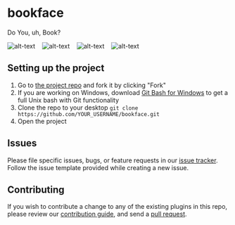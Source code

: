 # bookface

Do You, uh, Book?

![alt-text](https://github.com/CheshtaK/bookface/blob/master/screenshots/1.jpeg) &nbsp;&nbsp;
![alt-text](https://github.com/CheshtaK/bookface/blob/master/screenshots/4.jpeg) &nbsp;&nbsp;
![alt-text](https://github.com/CheshtaK/bookface/blob/master/screenshots/3.jpeg) &nbsp;&nbsp;
![alt-text](https://github.com/CheshtaK/bookface/blob/master/screenshots/2.jpeg)

## Setting up the project
1. Go to [the project repo](https://github.com/CheshtaK/bookface) and fork it by clicking "Fork" 
2. If you are working on Windows, download [Git Bash for Windows](https://git-for-windows.github.io/) to get a full Unix bash with Git functionality
3. Clone the repo to your desktop `git clone https://github.com/YOUR_USERNAME/bookface.git`
4. Open the project


## Issues

Please file specific issues, bugs, or feature requests in our [issue tracker](https://github.com/CheshtaK/bookface/issues). Follow the
issue template provided while creating a new issue.

## Contributing

If you wish to contribute a change to any of the existing plugins in this repo, please review our [contribution guide](https://github.com/CheshtaK/bookface/blob/master/.github/CONTRIBUTING.md), and send a [pull request](https://github.com/CheshtaK/bookface/pulls).



